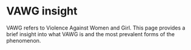 # VAWG insight
VAWG refers to Violence Against Women and Girl. This page provides a brief insight into what VAWG is and the most prevalent forms of the phenomenon. 

